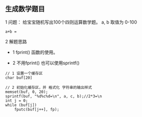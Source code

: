 ## 生成数学题目

1 问题： 给宝宝随机写出100个四则运算数学题。 a, b 取值为 0-100

```
a+b = 
```

2 解题思路

- 1 fprint() 函数的使用。

- 2 不用fprint() 也可以使用sprintf()

```
// 1 设置一个缓存区
char buf[20]

// 2 初始化缓存区，并 格式化 字符串的输出样式
memset(buf, 0, 20);
sprintf(buf, "%d%c%d=\n", a, c, b);//2*3=\n
int j = 0;
while (buf[j])
	fputc(buf[j++], fp);
```